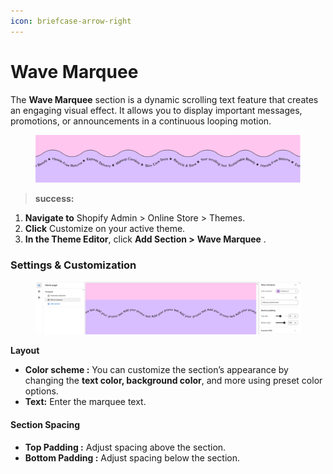 ```yaml
---
icon: briefcase-arrow-right
---
```


# Wave Marquee

The **Wave Marquee** section is a dynamic scrolling text feature that creates an engaging visual effect. It allows you to display important messages, promotions, or announcements in a continuous looping motion.

<figure><img src="../.gitbook/assets/wave-marquee-01.jpg" alt=""><figcaption></figcaption></figure>

> **success:** 
1. **Navigate to** Shopify Admin > Online Store > Themes.
2. **Click** Customize on your active theme.
3. **In the Theme Editor**, click **Add Section >** **Wave Marquee** .


### **Settings & Customization**

<figure><img src="../.gitbook/assets/wave.png" alt=""><figcaption></figcaption></figure>

**Layout**&#x20;

* **Color scheme :** You can customize the section’s appearance by changing the **text color, background color**, and more using preset color options.
* **Text:** Enter the marquee text.

#### **Section Spacing**

* **Top Padding :** Adjust spacing above the section.
* **Bottom Padding :** Adjust spacing below the section.
